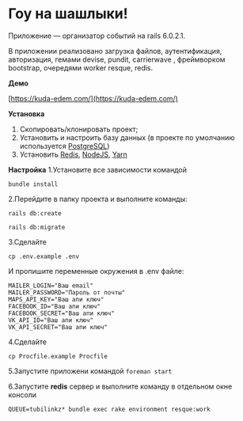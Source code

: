 # Гоу на шашлыки!

 Приложение — организатор событий на rails 6.0.2.1.
 
 В приложении реализовано загрузка файлов, аутентификация, авторизация, гемами devise, pundit, carrierwave
 , фреймворком bootstrap, очередями worker resque, redis.
 
 **Демо**
 
 [https://kuda-edem.com/](https://kuda-edem.com/)
 
 **Установка**
 
 1. Скопировать/клонировать проект;
 2. Установить и настроить базу данных (в проекте по умолчанию используется [PostgreSQL][1])
 3. Установить [Redis][2], [NodeJS][3], [Yarn][4]
 
 **Настройка**
1.Установите все зависимости командой

`bundle install`

2.Перейдите в папку проекта и выполните команды:
 
`rails db:create`

`rails db:migrate`

3.Сделайте
   
  `cp .env.example .env`
  
  И пропишите переменные окружения в .env файле:
```
MAILER_LOGIN="Ваш email"
MAILER_PASSWORD="Пароль от почты"
MAPS_API_KEY="Ваш апи ключ"
FACEBOOK_ID="Ваш апи ключ"
FACEBOOK_SECRET="Ваш апи ключ"
VK_API_ID="Ваш апи ключ"
VK_API_SECRET="Ваш апи ключ"
``` 


4.Сделайте
  
 `cp Procfile.example Procfile`

5.Запустите приложени командой `foreman start`

6.Запустите **redis** сервер и выполните команду в отдельном окне консоли 

`QUEUE=tubilinkz* bundle exec rake environment
 resque:work`




 [1]: https://www.postgresql.org/
 [2]: https://redis.io/
 [3]: https://nodejs.org/en/
 [4]: https://yarnpkg.com/